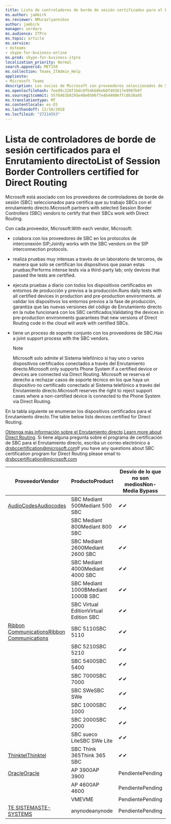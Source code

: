 ```yaml
---
title: Lista de controladores de borde de sesión certificados para el Enrutamiento directo
ms.author: jambirk
ms.reviewer: NMuravlyannikov
author: jambirk
manager: serdars
ms.audience: ITPro
ms.topic: article
ms.service:
- msteams
- skype-for-business-online
ms.prod: skype-for-business-itpro
localization_priority: Normal
search.appverid: MET150
ms.collection: Teams_ITAdmin_Help
appliesto:
- Microsoft Teams
description: Los socios de Microsoft con proveedores seleccionados de SBC certifica sus SBCs funcionan con el enrutamiento directo.
ms.openlocfilehash: feed9c228f1bdc0fb4bb8beb8f403617e9907b9f
ms.sourcegitcommit: 5576463b0295e48e0506f7e4b44006ffc0b38a95
ms.translationtype: MT
ms.contentlocale: es-ES
ms.lasthandoff: 12/10/2018
ms.locfileid: "27214553"
---
```

# <a name="list-of-session-border-controllers-certified-for-direct-routing"></a><span data-ttu-id="13625-103">Lista de controladores de borde de sesión certificados para el Enrutamiento directo</span><span class="sxs-lookup"><span data-stu-id="13625-103">List of Session Border Controllers certified for Direct Routing</span></span>

<span data-ttu-id="13625-104">Microsoft está asociado con los proveedores de controladores de borde de sesión (SBC) seleccionados para certifica que su trabajo SBCs con el enrutamiento directo.</span><span class="sxs-lookup"><span data-stu-id="13625-104">Microsoft partners with selected Session Border Controllers (SBC) vendors to certify that their SBCs work with Direct Routing.</span></span> 

<span data-ttu-id="13625-105">Con cada proveedor, Microsoft:</span><span class="sxs-lookup"><span data-stu-id="13625-105">With each vendor, Microsoft:</span></span> 

- <span data-ttu-id="13625-106">colabora con los proveedores de SBC en los protocolos de interconexión SIP;</span><span class="sxs-lookup"><span data-stu-id="13625-106">Jointly works with the SBC vendors on the SIP interconnection protocols.</span></span>
- <span data-ttu-id="13625-107">realiza pruebas muy intensas a través de un laboratorio de terceros, de manera que solo se certifican los dispositivos que pasan estas pruebas;</span><span class="sxs-lookup"><span data-stu-id="13625-107">Performs intense tests via a third-party lab; only devices that passed the tests are certified.</span></span> 
- <span data-ttu-id="13625-108">ejecuta pruebas a diario con todos los dispositivos certificados en entornos de producción y previos a la producción.</span><span class="sxs-lookup"><span data-stu-id="13625-108">Runs daily tests with all certified devices in production and pre-production environments.</span></span> <span data-ttu-id="13625-109">al validar los dispositivos los entornos previos a la fase de producción, garantiza que las nuevas versiones del código de Enrutamiento directo en la nube funcionará con los SBC certificados;</span><span class="sxs-lookup"><span data-stu-id="13625-109">Validating the devices in pre-production environments guarantees that new versions of Direct Routing code in the cloud will work with certified SBCs.</span></span> 
- <span data-ttu-id="13625-110">tiene un proceso de soporte conjunto con los proveedores de SBC.</span><span class="sxs-lookup"><span data-stu-id="13625-110">Has a joint support process with the SBC vendors.</span></span>


  > [!NOTE]
  > <span data-ttu-id="13625-111">Microsoft solo admite el Sistema telefónico si hay uno o varios dispositivos certificados conectados a través del Enrutamiento directo.</span><span class="sxs-lookup"><span data-stu-id="13625-111">Microsoft only supports Phone System if a certified device or devices are connected via Direct Routing.</span></span> <span data-ttu-id="13625-112">Microsoft se reserva el derecho a rechazar casos de soporte técnico en los que haya un dispositivo no certificado conectado al Sistema telefónico a través del Enrutamiento directo.</span><span class="sxs-lookup"><span data-stu-id="13625-112">Microsoft reserves the right to reject support cases where a non-certified device is connected to the Phone System via Direct Routing.</span></span> 

<span data-ttu-id="13625-113">En la tabla siguiente se enumeran los dispositivos certificados para el Enrutamiento directo.</span><span class="sxs-lookup"><span data-stu-id="13625-113">The table below lists devices certified for Direct Routing.</span></span> 

<span data-ttu-id="13625-114">[Obtenga más información sobre el Enrutamiento directo](https://aka.ms/dr).</span><span class="sxs-lookup"><span data-stu-id="13625-114">[Learn more about Direct Routing](https://aka.ms/dr).</span></span> <span data-ttu-id="13625-115">Si tiene alguna pregunta sobre el programa de certificación de SBC para el Enrutamiento directo, escriba un correo electrónico a drsbccertification@microsoft.com</span><span class="sxs-lookup"><span data-stu-id="13625-115">If you have any questions about SBC certification program for Direct Routing please email to drsbccertification@microsoft.com</span></span>


|                                                       <span data-ttu-id="13625-116">Proveedor</span><span class="sxs-lookup"><span data-stu-id="13625-116">Vendor</span></span>                                                        |       <span data-ttu-id="13625-117">Producto</span><span class="sxs-lookup"><span data-stu-id="13625-117">Product</span></span>       | <span data-ttu-id="13625-118">Desvío de lo que no son medios</span><span class="sxs-lookup"><span data-stu-id="13625-118">Non-Media Bypass</span></span> | <span data-ttu-id="13625-119">Desvío de medios</span><span class="sxs-lookup"><span data-stu-id="13625-119">Media Bypass</span></span> | <span data-ttu-id="13625-120">Versión de software</span><span class="sxs-lookup"><span data-stu-id="13625-120">Software Version</span></span> |
|---------------------------------------------------------------------------------------------------------------------|---------------------|------------------|--------------|------------------|
| [<span data-ttu-id="13625-121">AudioCodes</span><span class="sxs-lookup"><span data-stu-id="13625-121">Audiocodes</span></span>](https://www.audiocodes.com/solutions-products/products/products-for-microsoft-365/direct-routing-for-microsoft-teams) |   <span data-ttu-id="13625-122">SBC Mediant 500</span><span class="sxs-lookup"><span data-stu-id="13625-122">Mediant 500 SBC</span></span>   |     <span data-ttu-id="13625-123">&#10004;</span><span class="sxs-lookup"><span data-stu-id="13625-123">&#10004;</span></span>     |   <span data-ttu-id="13625-124">Pendiente</span><span class="sxs-lookup"><span data-stu-id="13625-124">Pending</span></span>    |  <span data-ttu-id="13625-125">7.20A.200.055</span><span class="sxs-lookup"><span data-stu-id="13625-125">7.20A.200.055</span></span>   |
|                                                                                                                     |   <span data-ttu-id="13625-126">SBC Mediant 800</span><span class="sxs-lookup"><span data-stu-id="13625-126">Mediant 800 SBC</span></span>   |     <span data-ttu-id="13625-127">&#10004;</span><span class="sxs-lookup"><span data-stu-id="13625-127">&#10004;</span></span>     |   <span data-ttu-id="13625-128">Pendiente</span><span class="sxs-lookup"><span data-stu-id="13625-128">Pending</span></span>    |  <span data-ttu-id="13625-129">7.20A.200.055</span><span class="sxs-lookup"><span data-stu-id="13625-129">7.20A.200.055</span></span>   |
|                                                                                                                     |  <span data-ttu-id="13625-130">SBC Mediant 2600</span><span class="sxs-lookup"><span data-stu-id="13625-130">Mediant 2600 SBC</span></span>   |     <span data-ttu-id="13625-131">&#10004;</span><span class="sxs-lookup"><span data-stu-id="13625-131">&#10004;</span></span>     |   <span data-ttu-id="13625-132">Pendiente</span><span class="sxs-lookup"><span data-stu-id="13625-132">Pending</span></span>    |  <span data-ttu-id="13625-133">7.20A.200.055</span><span class="sxs-lookup"><span data-stu-id="13625-133">7.20A.200.055</span></span>   |
|                                                                                                                     |  <span data-ttu-id="13625-134">SBC Mediant 4000</span><span class="sxs-lookup"><span data-stu-id="13625-134">Mediant 4000 SBC</span></span>   |     <span data-ttu-id="13625-135">&#10004;</span><span class="sxs-lookup"><span data-stu-id="13625-135">&#10004;</span></span>     |   <span data-ttu-id="13625-136">Pendiente</span><span class="sxs-lookup"><span data-stu-id="13625-136">Pending</span></span>    |  <span data-ttu-id="13625-137">7.20A.200.055</span><span class="sxs-lookup"><span data-stu-id="13625-137">7.20A.200.055</span></span>   |
|                                                                                                                     | <span data-ttu-id="13625-138">SBC Mediant 1000B</span><span class="sxs-lookup"><span data-stu-id="13625-138">Mediant 1000B  SBC</span></span>  |     <span data-ttu-id="13625-139">&#10004;</span><span class="sxs-lookup"><span data-stu-id="13625-139">&#10004;</span></span>     |   <span data-ttu-id="13625-140">Pendiente</span><span class="sxs-lookup"><span data-stu-id="13625-140">Pending</span></span>    |  <span data-ttu-id="13625-141">7.20A.200.055</span><span class="sxs-lookup"><span data-stu-id="13625-141">7.20A.200.055</span></span>   |
|                                                                                                                     | <span data-ttu-id="13625-142">SBC Virtual Edition</span><span class="sxs-lookup"><span data-stu-id="13625-142">Virtual Edition SBC</span></span> |     <span data-ttu-id="13625-143">&#10004;</span><span class="sxs-lookup"><span data-stu-id="13625-143">&#10004;</span></span>     |   <span data-ttu-id="13625-144">Pendiente</span><span class="sxs-lookup"><span data-stu-id="13625-144">Pending</span></span>    |  <span data-ttu-id="13625-145">7.20A.200.055</span><span class="sxs-lookup"><span data-stu-id="13625-145">7.20A.200.055</span></span>   |
|  [<span data-ttu-id="13625-146">Ribbon Communications</span><span class="sxs-lookup"><span data-stu-id="13625-146">Ribbon Communications</span></span>](https://ribboncommunications.com/solutions/enterprise-solutions/microsoft-skype-business)  |      <span data-ttu-id="13625-147">SBC 5110</span><span class="sxs-lookup"><span data-stu-id="13625-147">SBC 5110</span></span>       |     <span data-ttu-id="13625-148">&#10004;</span><span class="sxs-lookup"><span data-stu-id="13625-148">&#10004;</span></span>     |   <span data-ttu-id="13625-149">Pendiente</span><span class="sxs-lookup"><span data-stu-id="13625-149">Pending</span></span>    |       <span data-ttu-id="13625-150">V6.2</span><span class="sxs-lookup"><span data-stu-id="13625-150">V6.2</span></span>       |
|                                                                                                                     |      <span data-ttu-id="13625-151">SBC 5210</span><span class="sxs-lookup"><span data-stu-id="13625-151">SBC 5210</span></span>       |     <span data-ttu-id="13625-152">&#10004;</span><span class="sxs-lookup"><span data-stu-id="13625-152">&#10004;</span></span>     |   <span data-ttu-id="13625-153">Pendiente</span><span class="sxs-lookup"><span data-stu-id="13625-153">Pending</span></span>    |       <span data-ttu-id="13625-154">V6.2</span><span class="sxs-lookup"><span data-stu-id="13625-154">V6.2</span></span>       |
|                                                                                                                     |      <span data-ttu-id="13625-155">SBC 5400</span><span class="sxs-lookup"><span data-stu-id="13625-155">SBC 5400</span></span>       |     <span data-ttu-id="13625-156">&#10004;</span><span class="sxs-lookup"><span data-stu-id="13625-156">&#10004;</span></span>     |   <span data-ttu-id="13625-157">Pendiente</span><span class="sxs-lookup"><span data-stu-id="13625-157">Pending</span></span>    |       <span data-ttu-id="13625-158">V6.2</span><span class="sxs-lookup"><span data-stu-id="13625-158">V6.2</span></span>       |
|                                                                                                                     |      <span data-ttu-id="13625-159">SBC 7000</span><span class="sxs-lookup"><span data-stu-id="13625-159">SBC 7000</span></span>       |     <span data-ttu-id="13625-160">&#10004;</span><span class="sxs-lookup"><span data-stu-id="13625-160">&#10004;</span></span>     |   <span data-ttu-id="13625-161">Pendiente</span><span class="sxs-lookup"><span data-stu-id="13625-161">Pending</span></span>    |       <span data-ttu-id="13625-162">V6.2</span><span class="sxs-lookup"><span data-stu-id="13625-162">V6.2</span></span>       |
|                                                                                                                     |       <span data-ttu-id="13625-163">SBC SWe</span><span class="sxs-lookup"><span data-stu-id="13625-163">SBC SWe</span></span>       |     <span data-ttu-id="13625-164">&#10004;</span><span class="sxs-lookup"><span data-stu-id="13625-164">&#10004;</span></span>     |   <span data-ttu-id="13625-165">Pendiente</span><span class="sxs-lookup"><span data-stu-id="13625-165">Pending</span></span>    |       <span data-ttu-id="13625-166">V6.2</span><span class="sxs-lookup"><span data-stu-id="13625-166">V6.2</span></span>       |
|                                                                                                                     |      <span data-ttu-id="13625-167">SBC 1000</span><span class="sxs-lookup"><span data-stu-id="13625-167">SBC 1000</span></span>       |     <span data-ttu-id="13625-168">&#10004;</span><span class="sxs-lookup"><span data-stu-id="13625-168">&#10004;</span></span>     |   <span data-ttu-id="13625-169">Pendiente</span><span class="sxs-lookup"><span data-stu-id="13625-169">Pending</span></span>    |      <span data-ttu-id="13625-170">V7.0.2</span><span class="sxs-lookup"><span data-stu-id="13625-170">V7.0.2</span></span>      |
|                                                                                                                     |      <span data-ttu-id="13625-171">SBC 2000</span><span class="sxs-lookup"><span data-stu-id="13625-171">SBC 2000</span></span>       |     <span data-ttu-id="13625-172">&#10004;</span><span class="sxs-lookup"><span data-stu-id="13625-172">&#10004;</span></span>     |   <span data-ttu-id="13625-173">Pendiente</span><span class="sxs-lookup"><span data-stu-id="13625-173">Pending</span></span>    |      <span data-ttu-id="13625-174">V7.0.2</span><span class="sxs-lookup"><span data-stu-id="13625-174">V7.0.2</span></span>      |
|                                                                                                                     |    <span data-ttu-id="13625-175">SBC sueco Lite</span><span class="sxs-lookup"><span data-stu-id="13625-175">SBC SWe Lite</span></span>     |     <span data-ttu-id="13625-176">&#10004;</span><span class="sxs-lookup"><span data-stu-id="13625-176">&#10004;</span></span>     |   <span data-ttu-id="13625-177">Pendiente</span><span class="sxs-lookup"><span data-stu-id="13625-177">Pending</span></span>    |      <span data-ttu-id="13625-178">V7.0.4</span><span class="sxs-lookup"><span data-stu-id="13625-178">V7.0.4</span></span>      |
|                     [<span data-ttu-id="13625-179">Thinktel</span><span class="sxs-lookup"><span data-stu-id="13625-179">Thinktel</span></span>](https://www.thinktel.ca/services/think-365/think-365-overview/)                      |    <span data-ttu-id="13625-180">SBC Think 365</span><span class="sxs-lookup"><span data-stu-id="13625-180">Think 365 SBC</span></span>    |     <span data-ttu-id="13625-181">&#10004;</span><span class="sxs-lookup"><span data-stu-id="13625-181">&#10004;</span></span>     |   <span data-ttu-id="13625-182">Pendiente</span><span class="sxs-lookup"><span data-stu-id="13625-182">Pending</span></span>    |       <span data-ttu-id="13625-183">V1.4</span><span class="sxs-lookup"><span data-stu-id="13625-183">V1.4</span></span>       |
|                     [<span data-ttu-id="13625-184">Oracle</span><span class="sxs-lookup"><span data-stu-id="13625-184">Oracle</span></span>](https://www.oracle.com/industries/communications/products/session-border-controller/index.html)                      |    <span data-ttu-id="13625-185">AP 3900</span><span class="sxs-lookup"><span data-stu-id="13625-185">AP 3900</span></span>       |   <span data-ttu-id="13625-186">Pendiente</span><span class="sxs-lookup"><span data-stu-id="13625-186">Pending</span></span>    |   <span data-ttu-id="13625-187">Pendiente</span><span class="sxs-lookup"><span data-stu-id="13625-187">Pending</span></span>  |   <span data-ttu-id="13625-188">Pendiente</span><span class="sxs-lookup"><span data-stu-id="13625-188">Pending</span></span>    |
|                                                                                                                     |      <span data-ttu-id="13625-189">AP 4600</span><span class="sxs-lookup"><span data-stu-id="13625-189">AP 4600</span></span>         |    <span data-ttu-id="13625-190">Pendiente</span><span class="sxs-lookup"><span data-stu-id="13625-190">Pending</span></span>    |   <span data-ttu-id="13625-191">Pendiente</span><span class="sxs-lookup"><span data-stu-id="13625-191">Pending</span></span>    |      <span data-ttu-id="13625-192">Pendiente</span><span class="sxs-lookup"><span data-stu-id="13625-192">Pending</span></span>      |
|                                                                                                                     |      <span data-ttu-id="13625-193">VME</span><span class="sxs-lookup"><span data-stu-id="13625-193">VME</span></span>             |    <span data-ttu-id="13625-194">Pendiente</span><span class="sxs-lookup"><span data-stu-id="13625-194">Pending</span></span>    |   <span data-ttu-id="13625-195">Pendiente</span><span class="sxs-lookup"><span data-stu-id="13625-195">Pending</span></span>    |      <span data-ttu-id="13625-196">Pendiente</span><span class="sxs-lookup"><span data-stu-id="13625-196">Pending</span></span>      |
|                     [<span data-ttu-id="13625-197">TE SISTEMAS</span><span class="sxs-lookup"><span data-stu-id="13625-197">TE-SYSTEMS</span></span>](https://www.anynode.de/anynode-and-microsoft-teams/)                               |     <span data-ttu-id="13625-198">anynode</span><span class="sxs-lookup"><span data-stu-id="13625-198">anynode</span></span>         |    <span data-ttu-id="13625-199">Pendiente</span><span class="sxs-lookup"><span data-stu-id="13625-199">Pending</span></span>    |   <span data-ttu-id="13625-200">Pendiente</span><span class="sxs-lookup"><span data-stu-id="13625-200">Pending</span></span>    |      <span data-ttu-id="13625-201">Pendiente</span><span class="sxs-lookup"><span data-stu-id="13625-201">Pending</span></span>      |
